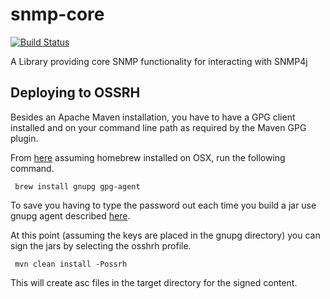 # snmp-core
[![Build Status](https://travis-ci.org/btisystems/snmp-core.svg?branch=master)](https://travis-ci.org/btisystems/snmp-core)

A Library providing core SNMP functionality for interacting with SNMP4j

## Deploying to OSSRH 
Besides an Apache Maven installation, you have to have a GPG client installed and on your command line path 
as required by the Maven GPG plugin. 

From [here](http://blog.ghostinthemachines.com/2015/03/01/how-to-use-gpg-command-line/) assuming homebrew installed 
on OSX, run the following command. 

     brew install gnupg gpg-agent
     
To save you having to type the password out each time you build a jar use gnupg agent described [here](http://sudoers.org/2013/11/05/gpg-agent.html).

At this point (assuming the keys are placed in the gnupg directory) you can sign the jars by selecting the osshrh profile.

     mvn clean install -Possrh 
     
This will create asc files in the target directory for the signed content.
